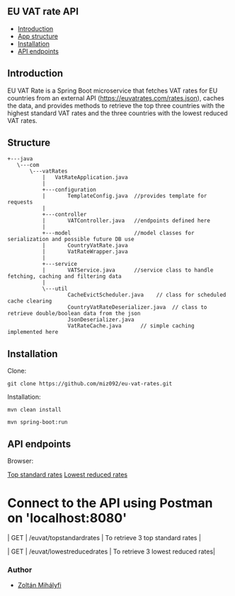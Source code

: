 ## EU VAT rate API

- [Introduction](#introduction)
- [App structure](#structure)
- [Installation](#installation)
- [API endpoints](#api-endpoints)
## Introduction

EU VAT Rate is a Spring Boot microservice that fetches VAT rates for EU countries from an external API (https://euvatrates.com/rates.json), caches the
data, and provides methods to retrieve the top three countries with the highest standard VAT rates and the three countries with the lowest reduced VAT
rates.

## Structure
```text
+---java
   \---com
       \---vatRates
           |   VatRateApplication.java
           |   
           +---configuration
           |       TemplateConfig.java  //provides template for requests
           |       
           +---controller
           |       VATController.java   //endpoints defined here
           |       
           +---model                    //model classes for serialization and possible future DB use
           |       CountryVatRate.java 
           |       VatRateWrapper.java
           |       
           +---service                  
           |       VATService.java      //service class to handle fetching, caching and filtering data
           |       
           \---util
                   CacheEvictScheduler.java    // class for scheduled cache clearing
                   CountryVatRateDeserializer.java  // class to retrieve double/boolean data from the json
                   JsonDeserializer.java
                   VatRateCache.java      // simple caching implemented here
```

## Installation

Clone: 
```shell
git clone https://github.com/miz092/eu-vat-rates.git
```

Installation:
```shell
mvn clean install 
```

```shell
mvn spring-boot:run     
```

## API endpoints
Browser: 

[Top standard rates](http://localhost:8080/euvat/topstandardrates)
[Lowest reduced rates](http://localhost:8080/euvat/lowestreducedrates)

# Connect to the API using Postman on 'localhost:8080'

  | GET | /euvat/topstandardrates | To retrieve 3 top standard rates |

  | GET | /euvat/lowestreducedrates | To retrieve 3 lowest reduced rates|

### Author
* [Zoltán Mihályfi](https://github.com/miz092)
